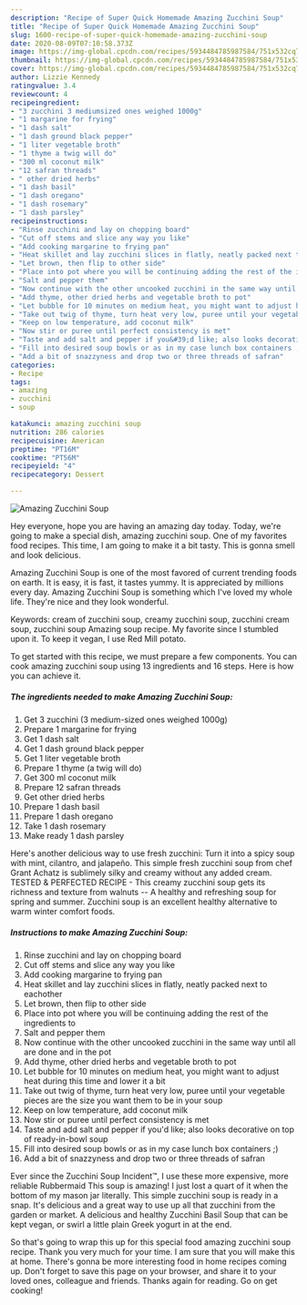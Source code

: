```yaml
---
description: "Recipe of Super Quick Homemade Amazing Zucchini Soup"
title: "Recipe of Super Quick Homemade Amazing Zucchini Soup"
slug: 1600-recipe-of-super-quick-homemade-amazing-zucchini-soup
date: 2020-08-09T07:10:58.373Z
image: https://img-global.cpcdn.com/recipes/5934484785987584/751x532cq70/amazing-zucchini-soup-recipe-main-photo.jpg
thumbnail: https://img-global.cpcdn.com/recipes/5934484785987584/751x532cq70/amazing-zucchini-soup-recipe-main-photo.jpg
cover: https://img-global.cpcdn.com/recipes/5934484785987584/751x532cq70/amazing-zucchini-soup-recipe-main-photo.jpg
author: Lizzie Kennedy
ratingvalue: 3.4
reviewcount: 4
recipeingredient:
- "3 zucchini 3 mediumsized ones weighed 1000g"
- "1 margarine for frying"
- "1 dash salt"
- "1 dash ground black pepper"
- "1 liter vegetable broth"
- "1 thyme a twig will do"
- "300 ml coconut milk"
- "12 safran threads"
- " other dried herbs"
- "1 dash basil"
- "1 dash oregano"
- "1 dash rosemary"
- "1 dash parsley"
recipeinstructions:
- "Rinse zucchini and lay on chopping board"
- "Cut off stems and slice any way you like"
- "Add cooking margarine to frying pan"
- "Heat skillet and lay zucchini slices in flatly, neatly packed next to eachother"
- "Let brown, then flip to other side"
- "Place into pot where you will be continuing adding the rest of the ingredients to"
- "Salt and pepper them"
- "Now continue with the other uncooked zucchini in the same way until all are done and in the pot"
- "Add thyme, other dried herbs and vegetable broth to pot"
- "Let bubble for 10 minutes on medium heat, you might want to adjust heat during this time and lower it a bit"
- "Take out twig of thyme, turn heat very low, puree until your vegetable pieces are the size you want them to be in your soup"
- "Keep on low temperature, add coconut milk"
- "Now stir or puree until perfect consistency is met"
- "Taste and add salt and pepper if you&#39;d like; also looks decorative on top of ready-in-bowl soup"
- "Fill into desired soup bowls or as in my case lunch box containers ;)"
- "Add a bit of snazzyness and drop two or three threads of safran"
categories:
- Recipe
tags:
- amazing
- zucchini
- soup

katakunci: amazing zucchini soup 
nutrition: 286 calories
recipecuisine: American
preptime: "PT16M"
cooktime: "PT56M"
recipeyield: "4"
recipecategory: Dessert

---
```



![Amazing Zucchini Soup](https://img-global.cpcdn.com/recipes/5934484785987584/751x532cq70/amazing-zucchini-soup-recipe-main-photo.jpg)

Hey everyone, hope you are having an amazing day today. Today, we're going to make a special dish, amazing zucchini soup. One of my favorites food recipes. This time, I am going to make it a bit tasty. This is gonna smell and look delicious.

Amazing Zucchini Soup is one of the most favored of current trending foods on earth. It is easy, it is fast, it tastes yummy. It is appreciated by millions every day. Amazing Zucchini Soup is something which I've loved my whole life. They're nice and they look wonderful.

Keywords: cream of zucchini soup, creamy zucchini soup, zucchini cream soup, zucchini soup Amazing soup recipe. My favorite since I stumbled upon it. To keep it vegan, I use Red Mill potato.


To get started with this recipe, we must prepare a few components. You can cook amazing zucchini soup using 13 ingredients and 16 steps. Here is how you can achieve it.

<!--inarticleads1-->

##### The ingredients needed to make Amazing Zucchini Soup:

1. Get 3 zucchini (3 medium-sized ones weighed 1000g)
1. Prepare 1 margarine for frying
1. Get 1 dash salt
1. Get 1 dash ground black pepper
1. Get 1 liter vegetable broth
1. Prepare 1 thyme (a twig will do)
1. Get 300 ml coconut milk
1. Prepare 12 safran threads
1. Get  other dried herbs
1. Prepare 1 dash basil
1. Prepare 1 dash oregano
1. Take 1 dash rosemary
1. Make ready 1 dash parsley


Here&#39;s another delicious way to use fresh zucchini: Turn it into a spicy soup with mint, cilantro, and jalapeño. This simple fresh zucchini soup from chef Grant Achatz is sublimely silky and creamy without any added cream. TESTED &amp; PERFECTED RECIPE - This creamy zucchini soup gets its richness and texture from walnuts -- A healthy and refreshing soup for spring and summer. Zucchini soup is an excellent healthy alternative to warm winter comfort foods. 

<!--inarticleads2-->

##### Instructions to make Amazing Zucchini Soup:

1. Rinse zucchini and lay on chopping board
1. Cut off stems and slice any way you like
1. Add cooking margarine to frying pan
1. Heat skillet and lay zucchini slices in flatly, neatly packed next to eachother
1. Let brown, then flip to other side
1. Place into pot where you will be continuing adding the rest of the ingredients to
1. Salt and pepper them
1. Now continue with the other uncooked zucchini in the same way until all are done and in the pot
1. Add thyme, other dried herbs and vegetable broth to pot
1. Let bubble for 10 minutes on medium heat, you might want to adjust heat during this time and lower it a bit
1. Take out twig of thyme, turn heat very low, puree until your vegetable pieces are the size you want them to be in your soup
1. Keep on low temperature, add coconut milk
1. Now stir or puree until perfect consistency is met
1. Taste and add salt and pepper if you&#39;d like; also looks decorative on top of ready-in-bowl soup
1. Fill into desired soup bowls or as in my case lunch box containers ;)
1. Add a bit of snazzyness and drop two or three threads of safran


Ever since the Zucchini Soup Incident™, I use these more expensive, more reliable Rubbermaid This soup is amazing! I just lost a quart of it when the bottom of my mason jar literally. This simple zucchini soup is ready in a snap. It&#39;s delicious and a great way to use up all that zucchini from the garden or market. A delicious and healthy Zucchini Basil Soup that can be kept vegan, or swirl a little plain Greek yogurt in at the end. 

So that's going to wrap this up for this special food amazing zucchini soup recipe. Thank you very much for your time. I am sure that you will make this at home. There's gonna be more interesting food in home recipes coming up. Don't forget to save this page on your browser, and share it to your loved ones, colleague and friends. Thanks again for reading. Go on get cooking!
